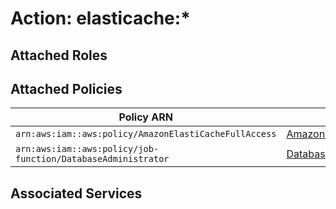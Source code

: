# Action: elasticache:*

## Attached Roles

## Attached Policies

| Policy ARN | Policy Name |
|------------|-------------|
| `arn:aws:iam::aws:policy/AmazonElastiCacheFullAccess` | [AmazonElastiCacheFullAccess](../policies.md#amazonelasticachefullaccess) |
| `arn:aws:iam::aws:policy/job-function/DatabaseAdministrator` | [DatabaseAdministrator](../policies.md#databaseadministrator) |

## Associated Services

